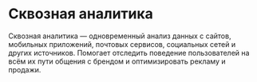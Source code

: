 # Сквозная аналитика

Сквозная аналитика — одновременный анализ данных с сайтов, мобильных приложений, почтовых сервисов, социальных сетей и других источников. Помогает отследить поведение пользователей на всём их пути общения с брендом и оптимизировать рекламу и продажи.



